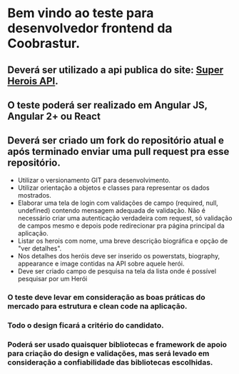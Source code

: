 # Bem vindo ao teste para desenvolvedor frontend da Coobrastur.

## Deverá ser utilizado a api publica do site: [Super Herois API](https://superheroapi.com).
## O teste poderá ser realizado em Angular JS, Angular 2+ ou React

## Deverá ser criado um fork do repositório atual e após terminado enviar uma pull request pra esse repositório.

- Utilizar o versionamento GIT para desenvolvimento.
- Utilizar orientação a objetos e classes para representar os dados mostrados.
- Elaborar uma tela de login com validações de campo (required, null, undefined) contendo mensagem adequada de validação.
  Não é necessário criar uma autenticação verdadeira com request, só validação de campos mesmo e depois pode redirecionar pra página principal da aplicação.
- Listar os herois com nome, uma breve descrição biográfica e opção de "ver detalhes".
- Nos detalhes dos heróis deve ser inserido os powerstats, biography, appearance e image contidas na API sobre aquele herói.
- Deve ser criado campo de pesquisa na tela da lista onde é possível pesquisar por um Herói

### O teste deve levar em consideração as boas práticas do mercado para estrutura e clean code na aplicação.

### Todo o design ficará a critério do candidato.

### Poderá ser usado quaisquer bibliotecas e framework de apoio para criação do design e validações, mas será levado em consideração a confiabilidade das bibliotecas escolhidas.